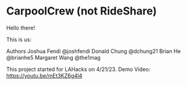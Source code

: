 # CarpoolCrew (not RideShare)
Hello there!

This is us:

Authors
Joshua Fendi @joshfendi
Donald Chung @dchung21
Brian He @brianhe5
Margaret Wang @the1mag

This project started for LAHacks on 4/21/23.
Demo Video: https://youtu.be/mEt3KZ6g4l4
